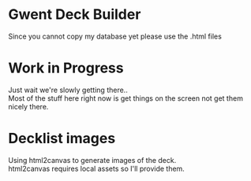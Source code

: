 # Gwent Deck Builder
Since you cannot copy my database yet please use the .html files

# Work in Progress
Just wait we're slowly getting there..  
Most of the stuff here right now is get things on the screen not get them nicely there.

# Decklist images
Using html2canvas to generate images of the deck.  
html2canvas requires local assets so I'll provide them.